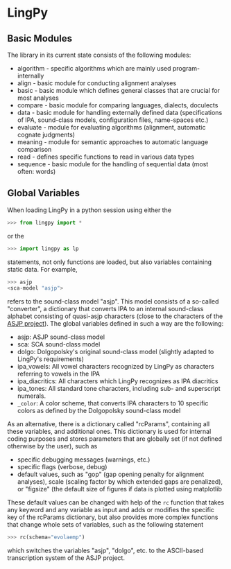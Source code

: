 # LingPy

## Basic Modules

The library in its current state consists of the following modules:

* algorithm - specific algorithms which are mainly used program-internally
* align - basic module for conducting alignment analyses
* basic - basic module which defines general classes that are crucial for most analyses
* compare - basic module for comparing languages, dialects, doculects
* data - basic module for handling externally defined data (specifications of IPA, sound-class models, configuration files, name-spaces etc.)
* evaluate - module for evaluating algorithms (alignment, automatic cognate judgments)
* meaning - module for semantic approaches to automatic language comparison
* read - defines specific functions to read in various data types
* sequence - basic module for the handling of sequential data (most often: words)

## Global Variables

When loading LingPy in a python session using either the 
```python
>>> from lingpy import *
```
or the 
```python
>>> import lingpy as lp
```
statements, not only functions are loaded, but also variables containing static data. For example, 
```python
>>> asjp
<sca-model "asjp">
```
refers to the sound-class model "asjp". This model consists of a so-called "converter", a dictionary that converts IPA to an internal sound-class alphabet consisting of quasi-asjp characters (close to the characters of the [ASJP project](http://email.eva.mpg.de/~wichmann/ASJPHomePage.htm])). The global variables defined in such a way are the following:

* asjp: ASJP sound-class model
* sca: SCA sound-class model
* dolgo: Dolgopolsky's original sound-class model (slightly adapted to LingPy's requirements)
* ipa_vowels: All vowel characters recognized by LingPy as characters referring to vowels in the IPA
* ipa_diacritics: All characters which LingPy recognizes as IPA diacritics
* ipa_tones: All standard tone characters, including sub- and superscript numerals.
* `_color`: A color scheme, that converts IPA characters to 10 specific colors as defined by the Dolgopolsky sound-class model

As an alternative, there is a dictionary called "rcParams", containing all these variables, and additional ones. This dictionary is used for internal coding purposes and stores parameters that are globally set (if not defined otherwise by the user), such as

* specific debugging messages (warnings, etc.)
* specific flags (verbose, debug)
* default values, such as "gop" (gap opening penalty for alignment analyses), scale (scaling factor by which extended gaps are penalized), or "figsize" (the default size of figures if data is plotted using matplotlib

These default values can be changed with help of the ```rc``` function that takes any keyword and any variable as input and adds or modifies the specific key of the rcParams dictionary, but also provides more complex functions that change whole sets of variables, such as the following statement

```python
>>> rc(schema="evolaemp")
```

which switches the variables "asjp", "dolgo", etc. to the ASCII-based transcription system of the ASJP project.
